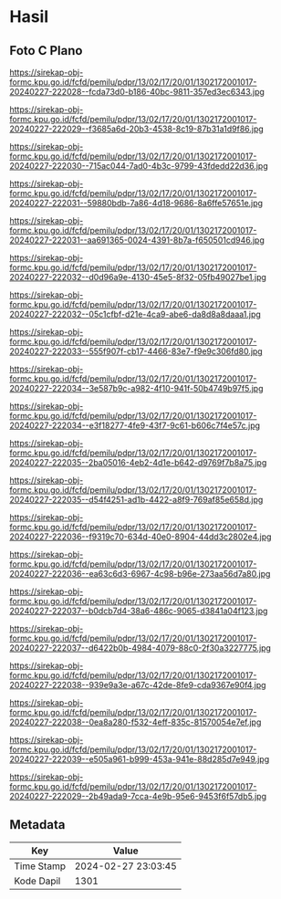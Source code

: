 # Hasil

## Foto C Plano

https://sirekap-obj-formc.kpu.go.id/fcfd/pemilu/pdpr/13/02/17/20/01/1302172001017-20240227-222028--fcda73d0-b186-40bc-9811-357ed3ec6343.jpg

https://sirekap-obj-formc.kpu.go.id/fcfd/pemilu/pdpr/13/02/17/20/01/1302172001017-20240227-222029--f3685a6d-20b3-4538-8c19-87b31a1d9f86.jpg

https://sirekap-obj-formc.kpu.go.id/fcfd/pemilu/pdpr/13/02/17/20/01/1302172001017-20240227-222030--715ac044-7ad0-4b3c-9799-43fdedd22d36.jpg

https://sirekap-obj-formc.kpu.go.id/fcfd/pemilu/pdpr/13/02/17/20/01/1302172001017-20240227-222031--59880bdb-7a86-4d18-9686-8a6ffe57651e.jpg

https://sirekap-obj-formc.kpu.go.id/fcfd/pemilu/pdpr/13/02/17/20/01/1302172001017-20240227-222031--aa691365-0024-4391-8b7a-f650501cd946.jpg

https://sirekap-obj-formc.kpu.go.id/fcfd/pemilu/pdpr/13/02/17/20/01/1302172001017-20240227-222032--d0d96a9e-4130-45e5-8f32-05fb49027be1.jpg

https://sirekap-obj-formc.kpu.go.id/fcfd/pemilu/pdpr/13/02/17/20/01/1302172001017-20240227-222032--05c1cfbf-d21e-4ca9-abe6-da8d8a8daaa1.jpg

https://sirekap-obj-formc.kpu.go.id/fcfd/pemilu/pdpr/13/02/17/20/01/1302172001017-20240227-222033--555f907f-cb17-4466-83e7-f9e9c306fd80.jpg

https://sirekap-obj-formc.kpu.go.id/fcfd/pemilu/pdpr/13/02/17/20/01/1302172001017-20240227-222034--3e587b9c-a982-4f10-941f-50b4749b97f5.jpg

https://sirekap-obj-formc.kpu.go.id/fcfd/pemilu/pdpr/13/02/17/20/01/1302172001017-20240227-222034--e3f18277-4fe9-43f7-9c61-b606c7f4e57c.jpg

https://sirekap-obj-formc.kpu.go.id/fcfd/pemilu/pdpr/13/02/17/20/01/1302172001017-20240227-222035--2ba05016-4eb2-4d1e-b642-d9769f7b8a75.jpg

https://sirekap-obj-formc.kpu.go.id/fcfd/pemilu/pdpr/13/02/17/20/01/1302172001017-20240227-222035--d54f4251-ad1b-4422-a8f9-769af85e658d.jpg

https://sirekap-obj-formc.kpu.go.id/fcfd/pemilu/pdpr/13/02/17/20/01/1302172001017-20240227-222036--f9319c70-634d-40e0-8904-44dd3c2802e4.jpg

https://sirekap-obj-formc.kpu.go.id/fcfd/pemilu/pdpr/13/02/17/20/01/1302172001017-20240227-222036--ea63c6d3-6967-4c98-b96e-273aa56d7a80.jpg

https://sirekap-obj-formc.kpu.go.id/fcfd/pemilu/pdpr/13/02/17/20/01/1302172001017-20240227-222037--b0dcb7d4-38a6-486c-9065-d3841a04f123.jpg

https://sirekap-obj-formc.kpu.go.id/fcfd/pemilu/pdpr/13/02/17/20/01/1302172001017-20240227-222037--d6422b0b-4984-4079-88c0-2f30a3227775.jpg

https://sirekap-obj-formc.kpu.go.id/fcfd/pemilu/pdpr/13/02/17/20/01/1302172001017-20240227-222038--939e9a3e-a67c-42de-8fe9-cda9367e90f4.jpg

https://sirekap-obj-formc.kpu.go.id/fcfd/pemilu/pdpr/13/02/17/20/01/1302172001017-20240227-222038--0ea8a280-f532-4eff-835c-81570054e7ef.jpg

https://sirekap-obj-formc.kpu.go.id/fcfd/pemilu/pdpr/13/02/17/20/01/1302172001017-20240227-222039--e505a961-b999-453a-941e-88d285d7e949.jpg

https://sirekap-obj-formc.kpu.go.id/fcfd/pemilu/pdpr/13/02/17/20/01/1302172001017-20240227-222029--2b49ada9-7cca-4e9b-95e6-9453f6f57db5.jpg


## Metadata

| Key        | Value               |
| ---------- | ------------------- |
| Time Stamp | 2024-02-27 23:03:45 |
| Kode Dapil | 1301                |



